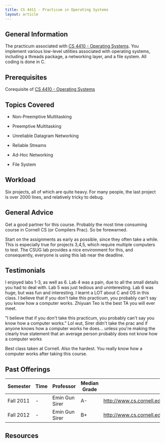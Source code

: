 ```yaml
---
title: CS 4411 - Practicum in Operating Systems
layout: article
---
```


## General Information

The practicum associated with [CS 4410 - Operating Systems](https://github.com/mrkev/Official-CS-Wiki/blob/master/classes/CS4410.md). You implement various low-level utilities associated with operating systems, including a threads package, a networking layer, and a file system. All coding is done in C.

## Prerequisites

Corequisite of [CS 4410 - Operating Systems](https://github.com/mrkev/Official-CS-Wiki/blob/master/classes/CS4410.md)

## Topics Covered

 - Non-Preemptive Multitasking

 - Preemptive Multitasking

 - Unreliable Datagram Networking

 - Reliable Streams

 - Ad-Hoc Networking

 - File System

## Workload

Six projects, all of which are quite heavy. For many people, the last project is over 2000 lines, and relatively tricky to debug.

## General Advice

Get a good partner for this course. Probably the most time consuming course in Cornell CS (or Compilers Prac). So be forewarned.

Start on the assignments as early as possible, since they often take a while. This is especially true for projects 3,4,5, which require multiple computers to test. The CSUG lab provides a nice environment for this, and consequently, everyone is using this lab near the deadline.

## Testimonials

I enjoyed labs 1-3, as well as 6. Lab 4 was a pain, due to all the small details you had to deal with. Lab 5 was just tedious and uninteresting. Lab 6 was huge, but was fun and interesting. I learnt a LOT about C and OS in this class. I believe that if you don't take this practicum, you probably can't say you know how a computer works. Zhiyuan Teo is the best TA you will ever meet.

"I believe that if you don't take this practicum, you probably can't say you know how a computer works." Lol wut, Sirer didn't take the prac and if anyone knows how a computer works he does... unless you're making the clearly true statement that an average person probably does not know how a computer works

Best class taken at Cornell. Also the hardest. You really know how a computer works after taking this course.

## Past Offerings

| Semester | Time | Professor | Median Grade | Course Page |
| --- | --- | --- | --- | --- |
| Fall 2011 | - | Emin Gun Sirer | A- | http://www.cs.cornell.edu/courses/cs4410/2011fa/CS4411/index.html |
| Fall 2012 | - | Emin Gun Sirer | B+ | http://www.cs.cornell.edu/courses/cs4410/2011fa/CS4411/index.html |

## Resources
